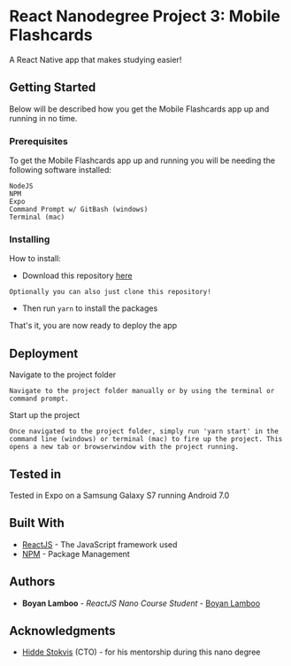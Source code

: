 # React Nanodegree Project 3: Mobile Flashcards
A React Native app that makes studying easier!

## Getting Started

Below will be described how you get the Mobile Flashcards app up and running in no time.

### Prerequisites

To get the Mobile Flashcards app up and running you will be needing the following software installed:

```
NodeJS
NPM
Expo
Command Prompt w/ GitBash (windows)
Terminal (mac)
```

### Installing

How to install:

* Download this repository [here](https://github.com/boyanlamboo/udacity-flash-cards/archive/master.zip)

```
Optionally you can also just clone this repository!
```
* Then run ```yarn``` to install the packages

That's it, you are now ready to deploy the app

## Deployment

Navigate to the project folder

```
Navigate to the project folder manually or by using the terminal or command prompt.
```

Start up the project

```
Once navigated to the project folder, simply run 'yarn start' in the command line (windows) or terminal (mac) to fire up the project. This opens a new tab or browserwindow with the project running.
```

## Tested in

Tested in Expo on a Samsung Galaxy S7 running Android 7.0

## Built With

* [ReactJS](https://reactjs.org/) - The JavaScript framework used
* [NPM](https://www.npmjs.com/) - Package Management

## Authors

* **Boyan Lamboo** - *ReactJS Nano Course Student* - [Boyan Lamboo](https://github.com/boyanlamboo)


## Acknowledgments

* [Hidde Stokvis](https://github.com/hiddestokvis) (CTO) - for his mentorship during this nano degree